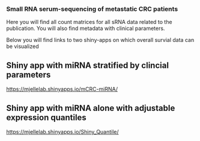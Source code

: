 ### Small RNA serum-sequencing of metastatic CRC patients
Here you will find all count matrices for all sRNA data related to the publication. You will also find metadata with clinical parameters.

Below you will find links to two shiny-apps on which overall survial data can be visualized
## Shiny app with miRNA stratified by clincial parameters
https://mjellelab.shinyapps.io/mCRC-miRNA/

## Shiny app with miRNA alone with adjustable expression quantiles
https://mjellelab.shinyapps.io/Shiny_Quantile/

